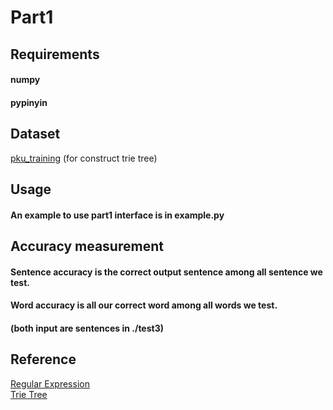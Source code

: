 # Part1

## Requirements
#### numpy
#### pypinyin

## Dataset 
[pku_training](https://github.com/yuikns/icwb2-data) (for construct trie tree)  


## Usage
#### An example to use part1 interface is in example.py

## Accuracy measurement
#### Sentence accuracy is the correct output sentence among all sentence we test.
#### Word accuracy is all our correct word among all words we test. 
#### (both input are sentences in ./test3)
## Reference
[Regular Expression](https://en.wikipedia.org/wiki/Regular_expression)  
[Trie Tree](https://en.wikipedia.org/wiki/Trie)    

